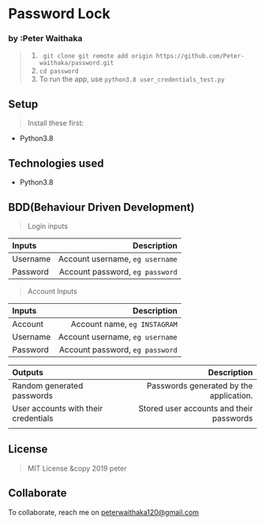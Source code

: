 # Password Lock
### by :Peter Waithaka
 

 >1. `` git clone git remote add origin https://github.com/Peter-waithaka/password.git``
>2. ``cd password``
>3. To run the app,  use  ``` python3.8 user_credentials_test.py ```



## Setup
> Install these first:
* Python3.8


## Technologies used
* Python3.8


## BDD(Behaviour Driven Development)
> Login inputs

| Inputs |  Description |
| :---         |          ---: |
| Username  | Account username, ``eg username``|
| Password  | Account password, ``eg password``|

>Account Inputs

| Inputs |  Description |
| :---         |          ---: |
| Account  | Account name, ``eg INSTAGRAM``|
| Username  | Account username, ``eg username``|
| Password  | Account password, ``eg password``|


| Outputs |  Description |
| :---         |          ---: |
| Random generated passwords  | Passwords generated by the application.|
| User accounts with their credentials  |  Stored user accounts and their passwords |
|     |      |


## License
> MIT License &copy 2019 peter

## Collaborate
To collaborate, reach me on [peterwaithaka120@gmail.com]()
